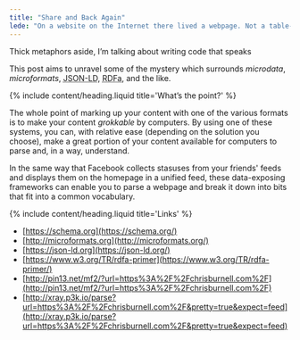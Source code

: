 ```yaml
---
title: "Share and Back Again"
lede: "On a website on the Internet there lived a webpage. Not a table-laden soup of divs, filled with JavaScript and a dozen half-used frameworks, nor yet a portion of the page that could be read by a human that a robot could not: it was written for all, and that means microformats."
---
```


Thick metaphors aside, I’m talking about writing code that speaks

This post aims to unravel some of the mystery which surrounds *microdata*, *microformats*, <abbr title="Linked Data">JSON-LD</abbr>, <abbr title="Resource Description Framework in Attributes">RDFa</abbr>, and the like.


{% include content/heading.liquid title='What’s the point?' %}

The whole point of marking up your content with one of the various formats is to make your content <dfn title="capable of being understood">grokkable</dfn> by computers. By using one of these systems, you can, with relative ease (depending on the solution you choose), make a great portion of your content available for computers to parse and, in a way, understand.

In the same way that Facebook collects stasuses from your friends' feeds and displays them on the homepage in a unified feed, these data-exposing frameworks can enable you to parse a webpage and break it down into bits that fit into a common vocabulary.

{% include content/heading.liquid title='Links' %}

- [https://schema.org](https://schema.org/)
- [http://microformats.org](http://microformats.org/)
- [https://json-ld.org](https://json-ld.org/)
- [https://www.w3.org/TR/rdfa-primer](https://www.w3.org/TR/rdfa-primer/)
- [http://pin13.net/mf2/?url=https%3A%2F%2Fchrisburnell.com%2F](http://pin13.net/mf2/?url=https%3A%2F%2Fchrisburnell.com%2F)
- [http://xray.p3k.io/parse?url=https%3A%2F%2Fchrisburnell.com%2F&pretty=true&expect=feed](http://xray.p3k.io/parse?url=https%3A%2F%2Fchrisburnell.com%2F&pretty=true&expect=feed)
